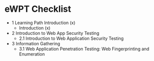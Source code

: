 # eWPT Checklist

- 1 Learning Path Introduction (x)
  - Introduction (x)
- 2 Introduction to Web App Security Testing
  - 2.1 Introduction to Web Application Security Testing
- 3 Information Gathering
  - 3.1 Web Application Penetration Testing: Web Fingerprinting and Enumeration
